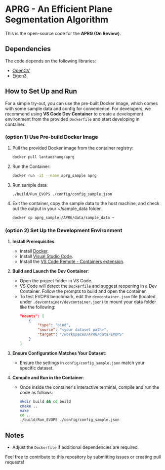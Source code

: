 # APRG - An Efficient Plane Segmentation Algorithm  

This is the open-source code for the **APRG (On Review)**.

## Dependencies

The code depends on the following libraries:
- [OpenCV](https://opencv.org/)
- [Eigen3](https://eigen.tuxfamily.org/)

## How to Set Up and Run

For a simple try-out, you can use the pre-built Docker image, which comes with some sample data and config for convenience. For developers, we recommend using **VS Code Dev Container** to create a development environment from the provided `Dockerfile` and start developing in container.

### (option 1) Use Pre-build Docker Image

   1. Pull the provided Docker image from the container registry:
      ```bash
      docker pull lantaozhang/aprg
      ```
   2. Run the Container:
      ```bash
      docker run -it --name aprg_sample aprg
      ```
   3. Run sample data:
      ```bash
      ./build/Run_EVOPS ./config/config_sample.json
      ```
   4. Exit the container, copy the sample data to the host machine, and check out the output in your ~/sample_data folder.
      ```bash
      docker cp aprg_sample:/APRG/data/sample_data ~
      ```
### (option 2) Set Up the Development Environment

1. **Install Prerequisites**:
   - Install [Docker](https://www.docker.com/).
   - Install [Visual Studio Code](https://code.visualstudio.com/).
   - Install the [VS Code Remote - Containers extension](https://marketplace.visualstudio.com/items?itemName=ms-vscode-remote.remote-containers).

2. **Build and Launch the Dev Container**:
   - Open the project folder in VS Code.
   - VS Code will detect the `Dockerfile` and suggest reopening in a Dev Container. Follow the prompts to build and open the container.
   - To test EVOPS benchmark, edit the `devcontainer.json` file (located under `.devcontainer/devcontainer.json`) to mount your data folder like the following:  
     ```json  
     "mounts": [  
         {  
             "type": "bind",  
             "source": "<your dataset path>",  
             "target": "/workspaces/APRG/data/EVOPS"  
         }  
     ]  
     ```  
3. **Ensure Configuration Matches Your Dataset**:
   - Ensure the settings in `config/config_sample.json` match your specific dataset.
   
4. **Compile and Run in the Container**:
   - Once inside the container's interactive terminal, compile and run the code as follows:
     ```bash
     mkdir build && cd build
     cmake ..
     make
     cd ..
     ./build/Run_EVOPS ./config/config_sample.json
     ```

## Notes
- Adjust the `Dockerfile` if additional dependencies are required.

Feel free to contribute to this repository by submitting issues or creating pull requests!
